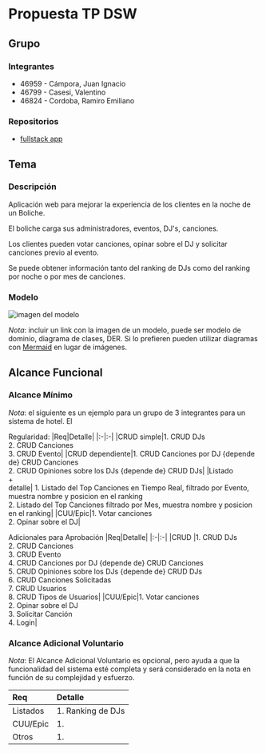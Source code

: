 # Propuesta TP DSW

## Grupo
### Integrantes
* 46959 - Cámpora, Juan Ignacio
* 46799 - Casesi, Valentino
* 46824 - Cordoba, Ramiro Emiliano

### Repositorios
* [fullstack app](https://github.com/juanicampora/TPTTADS)

## Tema
### Descripción
Aplicación web para mejorar la experiencia de los clientes en la noche de un Boliche.

El boliche carga sus administradores, eventos, DJ's, canciones. 

Los clientes pueden votar canciones, opinar sobre el DJ y solicitar canciones previo al evento.

Se puede obtener información tanto del ranking de DJs como del ranking por noche o por mes de canciones.

### Modelo
![imagen del modelo]()

*Nota*: incluir un link con la imagen de un modelo, puede ser modelo de dominio, diagrama de clases, DER. Si lo prefieren pueden utilizar diagramas con [Mermaid](https://mermaid.js.org) en lugar de imágenes.

## Alcance Funcional 

### Alcance Mínimo

*Nota*: el siguiente es un ejemplo para un grupo de 3 integrantes para un sistema de hotel. El 

Regularidad:
|Req|Detalle|
|:-|:-|
|CRUD simple|1. CRUD DJs<br>2. CRUD Canciones<br>3. CRUD Evento|
|CRUD dependiente|1. CRUD Canciones por DJ {depende de} CRUD Canciones<br>2. CRUD Opiniones sobre los DJs {depende de} CRUD DJs|
|Listado<br>+<br>detalle| 1. Listado del Top Canciones en Tiempo Real, filtrado por Evento, muestra nombre y posicion en el ranking <br> 2. Listado del Top Canciones filtrado por Mes, muestra nombre y posicion en el ranking|
|CUU/Epic|1. Votar canciones<br>2. Opinar sobre el DJ|


Adicionales para Aprobación
|Req|Detalle|
|:-|:-|
|CRUD |1. CRUD DJs<br>2. CRUD Canciones<br>3. CRUD Evento<br>4. CRUD Canciones por DJ {depende de} CRUD Canciones<br>5. CRUD Opiniones sobre los DJs {depende de} CRUD DJs<br>6. CRUD Canciones Solicitadas<br>7. CRUD Usuarios<br>8. CRUD Tipos de Usuarios|
|CUU/Epic|1. Votar canciones<br>2. Opinar sobre el DJ<br>3. Solicitar Canción <br>4. Login|


### Alcance Adicional Voluntario

*Nota*: El Alcance Adicional Voluntario es opcional, pero ayuda a que la funcionalidad del sistema esté completa y será considerado en la nota en función de su complejidad y esfuerzo.

|Req|Detalle|
|:-|:-|
|Listados |1. Ranking de DJs|
|CUU/Epic|1. |
|Otros|1. |

